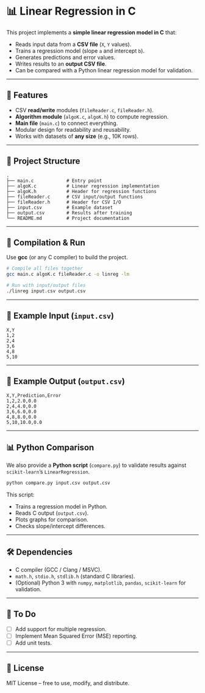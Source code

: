 # 📊 Linear Regression in C

This project implements a **simple linear regression model in C** that:

* Reads input data from a **CSV file** (`X`, `Y` values).
* Trains a regression model (slope `a` and intercept `b`).
* Generates predictions and error values.
* Writes results to an **output CSV file**.
* Can be compared with a Python linear regression model for validation.

---

## 🚀 Features

* CSV **read/write** modules (`fileReader.c`, `fileReader.h`).
* **Algorithm module** (`algoK.c`, `algoK.h`) to compute regression.
* **Main file** (`main.c`) to connect everything.
* Modular design for readability and reusability.
* Works with datasets of **any size** (e.g., 10K rows).

---

## 📂 Project Structure

```
.
├── main.c            # Entry point
├── algoK.c           # Linear regression implementation
├── algoK.h           # Header for regression functions
├── fileReader.c      # CSV input/output functions
├── fileReader.h      # Header for CSV I/O
├── input.csv         # Example dataset
├── output.csv        # Results after training
└── README.md         # Project documentation
```

---

## 🔧 Compilation & Run

Use **gcc** (or any C compiler) to build the project.

```bash
# Compile all files together
gcc main.c algoK.c fileReader.c -o linreg -lm

# Run with input/output files
./linreg input.csv output.csv
```

---

## 📄 Example Input (`input.csv`)

```csv
X,Y
1,2
2,4
3,6
4,8
5,10
```

---

## 📄 Example Output (`output.csv`)

```csv
X,Y,Prediction,Error
1,2,2.0,0.0
2,4,4.0,0.0
3,6,6.0,0.0
4,8,8.0,0.0
5,10,10.0,0.0
```

---

## 📊 Python Comparison

We also provide a **Python script** (`compare.py`) to validate results against `scikit-learn`’s `LinearRegression`.

```bash
python compare.py input.csv output.csv
```

This script:

* Trains a regression model in Python.
* Reads C output (`output.csv`).
* Plots graphs for comparison.
* Checks slope/intercept differences.

---

## 🛠 Dependencies

* C compiler (GCC / Clang / MSVC).
* `math.h`, `stdio.h`, `stdlib.h` (standard C libraries).
* (Optional) Python 3 with `numpy`, `matplotlib`, `pandas`, `scikit-learn` for validation.

---

## 📌 To Do

* [ ] Add support for multiple regression.
* [ ] Implement Mean Squared Error (MSE) reporting.
* [ ] Add unit tests.

---

## 📜 License

MIT License – free to use, modify, and distribute.
